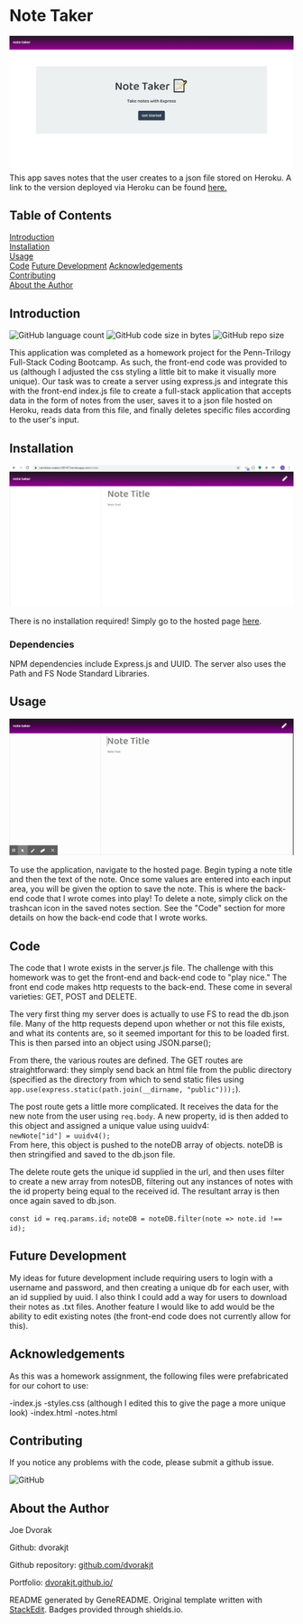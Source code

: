 # Note Taker
![Screenshot of note-taker by dvorakjt](./public/assets/screenshots/screen-1.png)
This app saves notes that the user creates to a json file stored on Heroku. A link to the version deployed via Heroku can be found [here.](https://nameless-waters-89147.herokuapp.com/)  

## Table of Contents

[Introduction](#introduction)  
[Installation](#installation)  
[Usage](#usage)  
[Code](#code)
[Future Development](#future-development)
[Acknowledgements](#acknowledgements)  
[Contributing](#contributing)  
[About the Author](#about-the-author)  

## Introduction

![GitHub language count](https://img.shields.io/github/languages/count/dvorakjt/note-taker) ![GitHub code size in bytes](https://img.shields.io/github/languages/code-size/dvorakjt/note-taker) ![GitHub repo size](https://img.shields.io/github/repo-size/dvorakjt/note-taker)

This application was completed as a homework project for the Penn-Trilogy Full-Stack Coding Bootcamp. As such, the front-end code was provided to us (although I adjusted the css styling a little bit to make it visually more unique). Our task was to create a server using express.js and integrate this with the front-end index.js file to create a full-stack application that accepts data in the form of notes from the user, saves it to a json file hosted on Heroku, reads data from this file, and finally deletes specific files according to the user's input.

## Installation
![Installation Image ](./public/assets/screenshots/screen-2.png)

There is no installation required! Simply go to the hosted page [here](https://nameless-waters-89147.herokuapp.com/).

### Dependencies

NPM dependencies include Express.js and UUID. The server also uses the Path and FS Node Standard Libraries.

## Usage
![Usage Image](./public/assets/screenshots/screen-3.gif)

To use the application, navigate to the hosted page. Begin typing a note title and then the text of the note. Once some values are entered into each input area, you will be given the option to save the note. This is where the back-end code that I wrote comes into play! To delete a note, simply click on the trashcan icon in the saved notes section. See the "Code" section for more details on how the back-end code that I wrote works.

## Code

The code that I wrote exists in the server.js file. The challenge with this homework was to get the front-end and back-end code to "play nice." The front end code makes http requests to the back-end. These come in several varieties: GET, POST and DELETE.

The very first thing my server does is actually to use FS to read the db.json file. Many of the http requests depend upon whether or not this file exists, and what its contents are, so it seemed important for this to be loaded first. This is then parsed into an object using JSON.parse();

From there, the various routes are defined. The GET routes are straightforward: they simply send back an html file from the public directory (specified as the directory from which to send static files using ```app.use(express.static(path.join(__dirname, "public")));```).

The post route gets a little more complicated. It receives the data for the new note from the user using ```req.body```. A new property, id is then added to this object and assigned a unique value using uuidv4:  
```newNote["id"] = uuidv4();```  
From here, this object is pushed to the noteDB array of objects. noteDB is then stringified and saved to the db.json file.  

The delete route gets the unique id supplied in the url, and then uses filter to create a new array from notesDB, filtering out any instances of notes with the id property being equal to the received id. The resultant array is then once again saved to db.json.

```const id = req.params.id;``` 
```noteDB = noteDB.filter(note => note.id !== id);```  


## Future Development

My ideas for future development include requiring users to login with a username and password, and then creating a unique db for each user, with an id supplied by uuid. I also think I could add a way for users to download their notes as .txt files. Another feature I would like to add would be the ability to edit existing notes (the front-end code does not currently allow for this).

## Acknowledgements

As this was a homework assignment, the following files were prefabricated for our cohort to use:

-index.js
-styles.css (although I edited this to give the page a more unique look)
-index.html
-notes.html

## Contributing

If you notice any problems with the code, please submit a github issue. 

![GitHub](https://img.shields.io/github/license/dvorakjt/note-taker)


## About the Author

Joe Dvorak

Github: dvorakjt

Github repository: [github.com/dvorakjt](https://github.com/dvorakjt/)

Portfolio: [dvorakjt.github.io/](https://userName.github.io/)

README generated by GeneREADME. Original template written with [StackEdit](https://stackedit.io/). Badges provided through shields.io.

